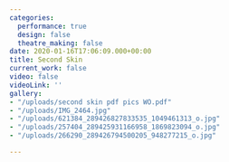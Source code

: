 ```yaml
---
categories:
  performance: true
  design: false
  theatre_making: false
date: 2020-01-16T17:06:09.000+00:00
title: Second Skin
current_work: false
video: false
videoLink: ''
gallery:
- "/uploads/second skin pdf pics WO.pdf"
- "/uploads/IMG_2464.jpg"
- "/uploads/621384_289426827833535_1049461313_o.jpg"
- "/uploads/257404_289425931166958_1869823094_o.jpg"
- "/uploads/266290_289426794500205_948277215_o.jpg"

---
```


